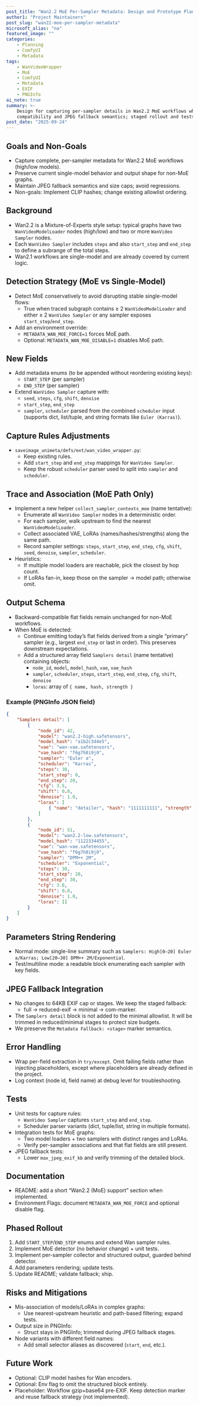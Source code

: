 ```yaml
---
post_title: "Wan2.2 MoE Per-Sampler Metadata: Design and Prototype Plan"
author1: "Project Maintainers"
post_slug: "wan22-moe-per-sampler-metadata"
microsoft_alias: "na"
featured_image: ""
categories:
	- Planning
	- ComfyUI
	- Metadata
tags:
	- WanVideoWrapper
	- MoE
	- ComfyUI
	- Metadata
	- EXIF
	- PNGInfo
ai_note: true
summary: >-
	Design for capturing per-sampler details in Wan2.2 MoE workflows while preserving
	compatibility and JPEG fallback semantics; staged rollout and tests documented.
post_date: "2025-09-24"
---
```


## Goals and Non-Goals
- Capture complete, per-sampler metadata for Wan2.2 MoE workflows (high/low models).
- Preserve current single-model behavior and output shape for non-MoE graphs.
- Maintain JPEG fallback semantics and size caps; avoid regressions.
- Non-goals: Implement CLIP hashes; change existing allowlist ordering.

## Background
- Wan2.2 is a Mixture-of-Experts style setup: typical graphs have two
	`WanVideoModelLoader` nodes (high/low) and two or more `WanVideo Sampler` nodes.
- Each `WanVideo Sampler` includes `steps` and also `start_step` and `end_step` to
	define a subrange of the total steps.
- Wan2.1 workflows are single-model and are already covered by current logic.

## Detection Strategy (MoE vs Single-Model)
- Detect MoE conservatively to avoid disrupting stable single-model flows:
	- True when traced subgraph contains ≥ 2 `WanVideoModelLoader` and
		either ≥ 2 `WanVideo Sampler` or any sampler exposes `start_step`/`end_step`.
- Add an environment override:
	- `METADATA_WAN_MOE_FORCE=1` forces MoE path.
	- Optional: `METADATA_WAN_MOE_DISABLE=1` disables MoE path.

## New Fields
- Add metadata enums (to be appended without reordering existing keys):
	- `START_STEP` (per sampler)
	- `END_STEP` (per sampler)
- Extend `WanVideo Sampler` capture with:
	- `seed`, `steps`, `cfg`, `shift`, `denoise`
	- `start_step`, `end_step`
	- `sampler`, `scheduler` parsed from the combined `scheduler` input
		(supports dict, list/tuple, and string formats like `Euler (Karras)`).

## Capture Rules Adjustments
- `saveimage_unimeta/defs/ext/wan_video_wrapper.py`:
	- Keep existing rules.
	- Add `start_step` and `end_step` mappings for `WanVideo Sampler`.
	- Keep the robust `scheduler` parser used to split into `sampler` and `scheduler`.

## Trace and Association (MoE Path Only)
- Implement a new helper `collect_sampler_contexts_moe` (name tentative):
	- Enumerate all `WanVideo Sampler` nodes in a deterministic order.
	- For each sampler, walk upstream to find the nearest `WanVideoModelLoader`.
	- Collect associated VAE, LoRAs (names/hashes/strengths) along the same path.
	- Record sampler settings: `steps`, `start_step`, `end_step`, `cfg`, `shift`,
		`seed`, `denoise`, `sampler`, `scheduler`.
- Heuristics:
	- If multiple model loaders are reachable, pick the closest by hop count.
	- If LoRAs fan-in, keep those on the sampler → model path; otherwise omit.

## Output Schema
- Backward-compatible flat fields remain unchanged for non-MoE workflows.
- When MoE is detected:
	- Continue emitting today’s flat fields derived from a single “primary” sampler
		(e.g., largest `end_step` or last in order). This preserves downstream expectations.
	- Add a structured array field `Samplers detail` (name tentative) containing objects:
		- `node_id`, `model`, `model_hash`, `vae`, `vae_hash`
		- `sampler`, `scheduler`, `steps`, `start_step`, `end_step`, `cfg`, `shift`, `denoise`
		- `loras`: array of `{ name, hash, strength }`

### Example (PNGInfo JSON field)
```json
{
	"Samplers detail": [
		{
			"node_id": 42,
			"model": "wan2.2-high.safetensors",
			"model_hash": "a1b2c3d4e5",
			"vae": "wan-vae.safetensors",
			"vae_hash": "f6g7h8i9j0",
			"sampler": "Euler a",
			"scheduler": "Karras",
			"steps": 30,
			"start_step": 0,
			"end_step": 20,
			"cfg": 3.5,
			"shift": 0.0,
			"denoise": 1.0,
			"loras": [
				{ "name": "detailer", "hash": "1111111111", "strength": 0.5 }
			]
		},
		{
			"node_id": 51,
			"model": "wan2.2-low.safetensors",
			"model_hash": "1122334455",
			"vae": "wan-vae.safetensors",
			"vae_hash": "f6g7h8i9j0",
			"sampler": "DPM++ 2M",
			"scheduler": "Exponential",
			"steps": 30,
			"start_step": 20,
			"end_step": 30,
			"cfg": 3.0,
			"shift": 0.0,
			"denoise": 1.0,
			"loras": []
		}
	]
}
```

## Parameters String Rendering
- Normal mode: single-line summary such as `Samplers: High[0–20] Euler a/Karras; Low[20–30] DPM++ 2M/Exponential`.
- Test/multiline mode: a readable block enumerating each sampler with key fields.

## JPEG Fallback Integration
- No changes to 64KB EXIF cap or stages. We keep the staged fallback:
	- full → reduced-exif → minimal → com-marker.
- The `Samplers detail` block is not added to the minimal allowlist. It will be trimmed
	in reduced/minimal stages to protect size budgets.
- We preserve the `Metadata Fallback: <stage>` marker semantics.

## Error Handling
- Wrap per-field extraction in `try/except`. Omit failing fields rather than injecting
	placeholders, except where placeholders are already defined in the project.
- Log context (node id, field name) at debug level for troubleshooting.

## Tests
- Unit tests for capture rules:
	- `WanVideo Sampler` captures `start_step` and `end_step`.
	- Scheduler parser variants (dict, tuple/list, string in multiple formats).
- Integration tests for MoE graphs:
	- Two model loaders + two samplers with distinct ranges and LoRAs.
	- Verify per-sampler associations and that flat fields are still present.
- JPEG fallback tests:
	- Lower `max_jpeg_exif_kb` and verify trimming of the detailed block.

## Documentation
- README: add a short “Wan2.2 (MoE) support” section when implemented.
- Environment Flags: document `METADATA_WAN_MOE_FORCE` and optional disable flag.

## Phased Rollout
1. Add `START_STEP`/`END_STEP` enums and extend Wan sampler rules.
2. Implement MoE detector (no behavior change) + unit tests.
3. Implement per-sampler collector and structured output, guarded behind detector.
4. Add parameters rendering; update tests.
5. Update README; validate fallback; ship.

## Risks and Mitigations
- Mis-association of models/LoRAs in complex graphs:
	- Use nearest-upstream heuristic and path-based filtering; expand tests.
- Output size in PNGInfo:
	- Struct stays in PNGInfo; trimmed during JPEG fallback stages.
- Node variants with different field names:
	- Add small selector aliases as discovered (`start`, `end`, etc.).

## Future Work
- Optional: CLIP model hashes for Wan encoders.
- Optional: Env flag to omit the structured block entirely.
- Placeholder: Workflow gzip+base64 pre-EXIF. Keep detection marker and reuse fallback strategy (not implemented).
